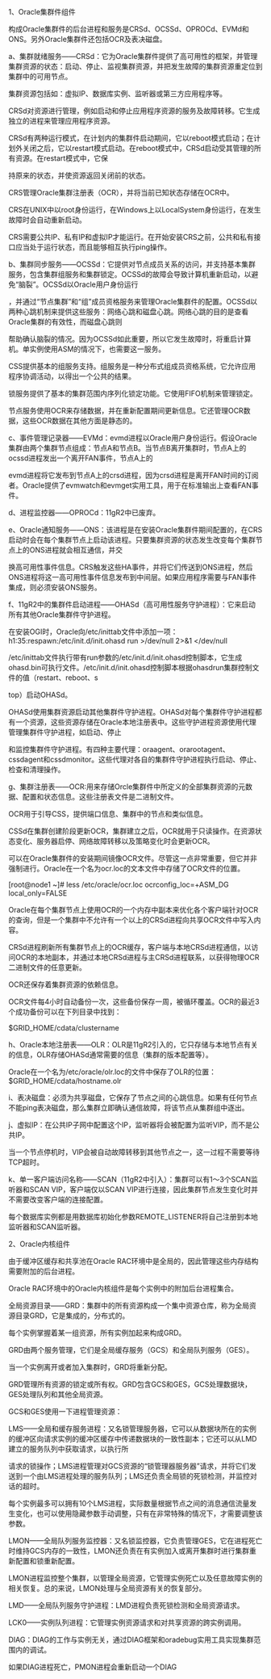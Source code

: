 1、Oracle集群件组件

构成Oracle集群件的后台进程和服务是CRSd、OCSSd、OPROCd、EVMd和ONS。另外Oracle集群件还包括OCR及表决磁盘。


a、集群就绪服务——CRSd：它为Oracle集群件提供了高可用性的框架，并管理集群资源的状态：启动、停止、监视集群资源，并把发生故障的集群资源重定位到集群中的可用节点。

集群资源包括如：虚拟IP、数据库实例、监听器或第三方应用程序等。

CRSd对资源进行管理，例如启动和停止应用程序资源的服务及故障转移。它生成独立的进程来管理应用程序资源。

CRSd有两种运行模式，在计划内的集群件启动期间，它以reboot模式启动；在计划外关闭之后，它以restart模式启动。在reboot模式中，CRSd启动受其管理的所有资源。在restart模式中，它保

持原来的状态，并使资源返回关闭前的状态。

CRS管理Oracle集群注册表（OCR），并将当前已知状态存储在OCR中。

CRS在UNIX中以root身份运行，在Windows上以LocalSystem身份运行，在发生故障时会自动重新启动。

CRS需要公共IP、私有IP和虚拟IP才能运行。在开始安装CRS之前，公共和私有接口应当处于运行状态，而且能够相互执行ping操作。


b、集群同步服务——OCSSd：它提供对节点成员关系的访问，并支持基本集群服务，包含集群组服务和集群锁定。OCSSd的故障会导致计算机重新启动，以避免“脑裂”。OCSSd以Oracle用户身份运行

，并通过“节点集群”和“组”成员资格服务来管理Oracle集群件的配置。OCSSd以两种心跳机制来提供这些服务：网络心跳和磁盘心跳。网络心跳的目的是查看Oracle集群的有效性，而磁盘心跳则

帮助确认脑裂的情况。因为OCSSd如此重要，所以它发生故障时，将重启计算机。单实例使用ASM的情况下，也需要这一服务。

CSS提供基本的组服务支持。组服务是一种分布式组成员资格系统，它允许应用程序协调活动，以得出一个公共的结果。

锁服务提供了基本的集群范围内序列化锁定功能。它使用FIFO机制来管理锁定。

节点服务使用OCR来存储数据，并在重新配置期间更新信息。它还管理OCR数据，这些OCR数据在其他方面是静态的。


c、事件管理记录器——EVMd：evmd进程以Oracle用户身份运行。假设Oracle集群由两个集群节点组成：节点A和节点B。当节点B离开集群时，节点A上的ocssd进程发出一个离开FAN事件，节点A上的

evmd进程将它发布到节点A上的crsd进程，因为crsd进程是离开FAN时间的订阅者。Oracle提供了evmwatch和evmget实用工具，用于在标准输出上查看FAN事件。


d、进程监控器——OPROCd：11gR2中已废弃。


e、Oracle通知服务——ONS：该进程是在安装Oracle集群件期间配置的，在CRS启动时会在每个集群节点上启动该进程。只要集群资源的状态发生改变每个集群节点上的ONS进程就会相互通信，并交

换高可用性事件信息。CRS触发这些HA事件，并将它们传送到ONS进程，然后ONS进程将这一高可用性事件信息发布到中间层。如果应用程序需要与FAN事件集成，则必须安装ONS服务。


f、11gR2中的集群件启动进程——OHASd（高可用性服务守护进程）：它来启动所有其他Oracle集群件守护进程。

在安装OGI时，Oracle向/etc/inittab文件中添加一项：h1:35:respawn:/etc/init.d/init.ohasd run >/dev/null 2>&1 </dev/null

/etc/inittab文件执行带有run参数的/etc/init.d/init.ohasd控制脚本，它生成ohasd.bin可执行文件。/etc/init.d/init.ohasd控制脚本根据ohasdrun集群控制文件的值（restart、reboot、s

top）启动OHASd。

OHASd使用集群资源启动其他集群件守护进程。OHASd对每个集群件守护进程都有一个资源，这些资源存储在Oracle本地注册表中。这些守护进程资源使用代理管理集群件守护进程，如启动、停止

和监控集群件守护进程。有四种主要代理：oraagent、orarootagent、cssdagent和cssdmonitor。这些代理对各自的集群件守护进程执行启动、停止、检查和清理操作。


g、集群注册表——OCR:用来存储Orcle集群件中所定义的全部集群资源的元数据、配置和状态信息。这些注册表文件是二进制文件。

OCR用于引导CSS，提供端口信息、集群中的节点和类似信息。

CSSd在集群创建阶段更新OCR，集群建立之后，OCR就用于只读操作。在资源状态变化、服务器启停、网络故障转移以及策略变化时会更新OCR。

可以在Oracle集群件的安装期间镜像OCR文件。尽管这一点非常重要，但它并非强制进行。Oracle在一个名为ocr.loc的文本文件中存储了OCR文件的位置。

[root@node1 ~]# less /etc/oracle/ocr.loc
ocrconfig_loc=+ASM_DG
local_only=FALSE

Oracle在每个集群节点上使用OCR的一个内存中副本来优化各个客户端针对OCR的查询，但是一个集群中不允许有一个以上的CRSd进程向共享OCR文件中写入内容。

CRSd进程刷新所有集群节点上的OCR缓存，客户端与本地CRSd进程通信，以访问OCR的本地副本，并通过本地CRSd进程与主CRSd进程联系，以获得物理OCR二进制文件的任意更新。

OCR还保存着集群资源的依赖信息。

OCR文件每4小时自动备份一次，这些备份保存一周，被循环覆盖。OCR的最近3个成功备份可以在下列目录中找到：

$GRID_HOME/cdata/clustername


h、Oracle本地注册表——OLR：OLR是11gR2引入的，它只存储与本地节点有关的信息，OLR存储OHASd通常需要的信息（集群的版本配置等）。

Oracle在一个名为/etc/oracle/olr.loc的文件中保存了OLR的位置：$GRID_HOME/cdata/hostname.olr


i、表决磁盘：必须为共享磁盘，它保存了节点之间的心跳信息。如果有任何节点不能ping表决磁盘，那么集群立即确认通信故障，将该节点从集群组中逐出。


j、虚拟IP：在公共IP子网中配置这个IP，监听器将会被配置为监听VIP，而不是公共IP。

当一个节点停机时，VIP会被自动故障转移到其他节点之一，这一过程不需要等待TCP超时。


k、单一客户端访问名称——SCAN（11gR2中引入）：集群可以有1～3个SCAN监听器和SCAN VIP，客户端仅以SCAN VIP进行连接，因此集群节点发生变化时并不需要改变客户端的连接配置。

每个数据库实例都是用数据库初始化参数REMOTE_LISTENER将自己注册到本地监听器和SCAN监听器。

 
2、Oracle内核组件

由于缓冲区缓存和共享池在Oracle RAC环境中是全局的，因此管理这些内存结构需要附加的后台进程。

Oracle RAC环境中的Oracle内核组件是每个实例中的附加后台进程集合。

全局资源目录——GRD：集群中的所有资源构成一个集中资源仓库，称为全局资源目录GRD，它是集成的，分布式的。

每个实例掌握着某一组资源，所有实例加起来构成GRD。

GRD由两个服务管理，它们是全局缓存服务（GCS）和全局队列服务（GES）。

当一个实例离开或者加入集群时，GRD将重新分配。

GRD管理所有资源的锁定或所有权。GRD包含GCS和GES，GCS处理数据块，GES处理队列和其他全局资源。

GCS和GES使用一下进程管理资源：

LMS——全局和缓存服务进程：又名锁管理服务器，它可以从数据块所在的实例的缓冲区向请求实例的缓冲区缓存中传递数据块的一致性副本；它还可以从LMD建立的服务队列中获取请求，以执行所

请求的锁操作；LMS进程管理对GCS资源的“锁管理器服务器”请求，并将它们发送到一个由LMS进程处理的服务队列；LMS还负责全局锁的死锁检测，并监控对话的超时。

每个实例最多可以拥有10个LMS进程，实际数量根据节点之间的消息通信流量发生变化，也可以使用隐藏参数手动调整，只有在非常特殊的情况下，才需要调整该参数。

LMON——全局队列服务监控器：又名锁监控器，它负责管理GES，它在进程死亡时维持GCS内存的一致性，LMON还负责在有实例加入或离开集群时进行集群重新配置和锁重新配置。

LMON进程监控整个集群，以管理全局资源，它管理实例死亡以及任意故障实例的相关恢复。总的来说，LMON处理与全局资源有关的恢复部分。

LMD——全局队列服务守护进程：LMD进程负责死锁检测和全局资源请求。

LCK0——实例队列进程：它管理实例资源请求和对共享资源的跨实例调用。

DIAG：DIAG的工作与实例无关，通过DIAG框架和oradebug实用工具实现集群范围内的调试。

如果DIAG进程死亡，PMON进程会重新启动一个DIAG



